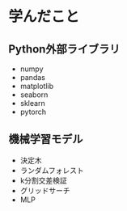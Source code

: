 # 学んだこと

## Python外部ライブラリ

- numpy
- pandas
- matplotlib
- seaborn
- sklearn
- pytorch

## 機械学習モデル

- 決定木
- ランダムフォレスト
- k分割交差検証
- グリッドサーチ
- MLP